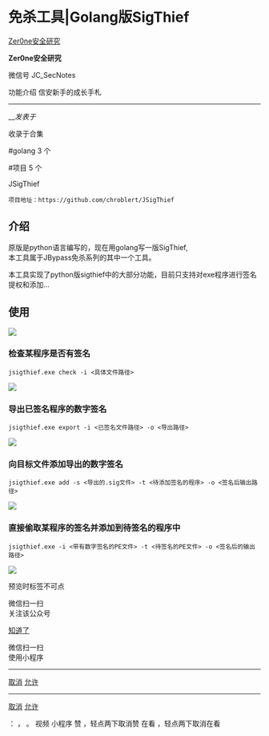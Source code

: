 #  免杀工具|Golang版SigThief

[ Zer0ne安全研究 ](javascript:void\(0\);)

**Zer0ne安全研究** ![]()

微信号 JC_SecNotes

功能介绍 信安新手的成长手札

____

___发表于_

收录于合集

#golang 3 个

#项目 5 个

JSigThief

    
    
    项目地址：https://github.com/chroblert/JSigThief  
    

## 介绍

原版是python语言编写的，现在用golang写一版SigThief,  
本工具属于JBypass免杀系列的其中一个工具。

本工具实现了python版sigthief中的大部分功能，目前只支持对exe程序进行签名提权和添加…

## 使用

![](https://raw.githubusercontent.com/tuchuang9/tc1/refs/heads/main/public/20230714174841.png)

### 检查某程序是否有签名

`jsigthief.exe check -i <具体文件路径>`  

![](https://raw.githubusercontent.com/tuchuang9/tc1/refs/heads/main/public/20230714174842.png)

### 导出已签名程序的数字签名

`jsigthief.exe export -i <已签名文件路径> -o <导出路径>`  

![](https://raw.githubusercontent.com/tuchuang9/tc1/refs/heads/main/public/20230714174843.png)

### 向目标文件添加导出的数字签名

`jsigthief.exe add -s <导出的.sig文件> -t <待添加签名的程序> -o <签名后输出路径>`  

![](https://raw.githubusercontent.com/tuchuang9/tc1/refs/heads/main/public/20230714174844.png)

### 直接偷取某程序的签名并添加到待签名的程序中

`jsigthief.exe -i <带有数字签名的PE文件> -t <待签名的PE文件> -o <签名后的输出路径>`  

![](https://raw.githubusercontent.com/tuchuang9/tc1/refs/heads/main/public/20230714174845.png)

  

预览时标签不可点

微信扫一扫  
关注该公众号

[知道了](javascript:;)

微信扫一扫  
使用小程序

****

[取消](javascript:void\(0\);) [允许](javascript:void\(0\);)

****

[取消](javascript:void\(0\);) [允许](javascript:void\(0\);)

： ， 。   视频 小程序 赞 ，轻点两下取消赞 在看 ，轻点两下取消在看

